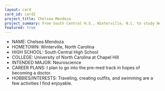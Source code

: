 ```yaml
---
layout: card
card_id: card2
project_title: Chelsea Mendoza
project_summary: From South Central H.S., Winterville, N.C. to study Neuroscience at University of North Carolina at Chapel Hill.
featured: true
---
```

<!--Featured cards can be written in HTML or markdown -->
- NAME: Chelsea Mendoza
- HOMETOWN: Winterville, North Carolina 
- HIGH SCHOOL: South Central High School 
- COLLEGE: University of North Carolina at Chapel Hill 
- INTENDED MAJOR: Neuroscience
- CAREER PLANS:
I plan to go into the pre-med track in hopes of becoming a doctor.
- HOBBIES/INTERESTS:
Traveling, creating outfits, and swimming are a few activities I find enjoyable.

